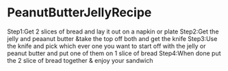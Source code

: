# PeanutButterJellyRecipe
Step1:Get 2 slices of bread and lay it out on a napkin or plate
Step2:Get the jelly and peaanut butter &take the top off both and get the knife
Step3:Use the knife and pick which ever one you want to start off with the jelly or peanut butter and put one of them on 1 slice of bread
Step4:When done put the 2 slice of bread together & enjoy your sandwich
